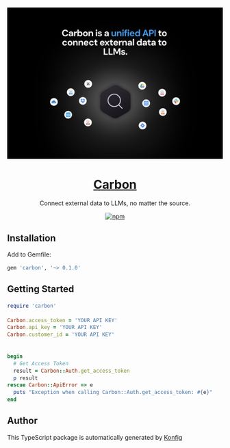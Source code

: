 <div align="center">

[![Visit Carbon](./header.png)](https://carbon.ai)

# [Carbon](https://carbon.ai)

Connect external data to LLMs, no matter the source.

[![npm](https://img.shields.io/badge/gem-v0.1.0-blue)](https://rubygems.org/gems/carbon/versions/0.1.0)

</div>

## Installation

Add to Gemfile:

```ruby
gem 'carbon', '~> 0.1.0'
```

## Getting Started

```ruby
require 'carbon'

Carbon.access_token = 'YOUR API KEY'
Carbon.api_key = 'YOUR API KEY'
Carbon.customer_id = 'YOUR API KEY'


begin
  # Get Access Token
  result = Carbon::Auth.get_access_token
  p result
rescue Carbon::ApiError => e
  puts "Exception when calling Carbon::Auth.get_access_token: #{e}"
end
```

## Author
This TypeScript package is automatically generated by [Konfig](https://konfigthis.com)
